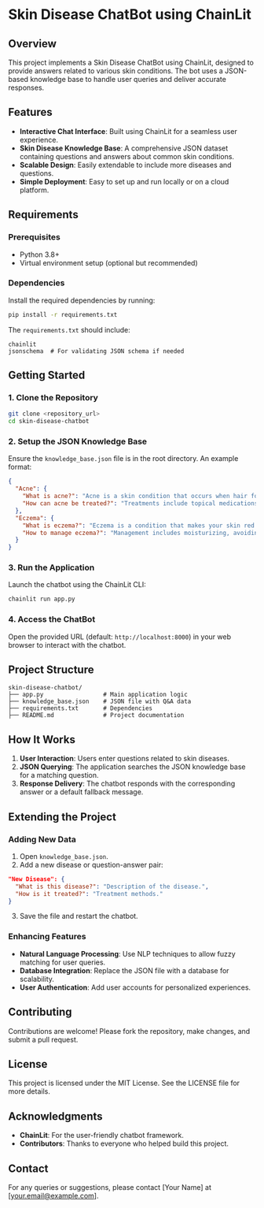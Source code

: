 # Skin Disease ChatBot using ChainLit

## Overview
This project implements a Skin Disease ChatBot using ChainLit, designed to provide answers related to various skin conditions. The bot uses a JSON-based knowledge base to handle user queries and deliver accurate responses.

## Features
- **Interactive Chat Interface**: Built using ChainLit for a seamless user experience.
- **Skin Disease Knowledge Base**: A comprehensive JSON dataset containing questions and answers about common skin conditions.
- **Scalable Design**: Easily extendable to include more diseases and questions.
- **Simple Deployment**: Easy to set up and run locally or on a cloud platform.

## Requirements
### Prerequisites
- Python 3.8+
- Virtual environment setup (optional but recommended)

### Dependencies
Install the required dependencies by running:
```bash
pip install -r requirements.txt
```
The `requirements.txt` should include:
```text
chainlit
jsonschema  # For validating JSON schema if needed
```

## Getting Started
### 1. Clone the Repository
```bash
git clone <repository_url>
cd skin-disease-chatbot
```

### 2. Setup the JSON Knowledge Base
Ensure the `knowledge_base.json` file is in the root directory. An example format:
```json
{
  "Acne": {
    "What is acne?": "Acne is a skin condition that occurs when hair follicles are clogged with oil and dead skin cells.",
    "How can acne be treated?": "Treatments include topical medications, oral drugs, and lifestyle changes."
  },
  "Eczema": {
    "What is eczema?": "Eczema is a condition that makes your skin red and itchy.",
    "How to manage eczema?": "Management includes moisturizing, avoiding triggers, and using prescribed treatments."
  }
}
```

### 3. Run the Application
Launch the chatbot using the ChainLit CLI:
```bash
chainlit run app.py
```

### 4. Access the ChatBot
Open the provided URL (default: `http://localhost:8000`) in your web browser to interact with the chatbot.

## Project Structure
```
skin-disease-chatbot/
├── app.py                 # Main application logic
├── knowledge_base.json    # JSON file with Q&A data
├── requirements.txt       # Dependencies
├── README.md              # Project documentation
```

## How It Works
1. **User Interaction**: Users enter questions related to skin diseases.
2. **JSON Querying**: The application searches the JSON knowledge base for a matching question.
3. **Response Delivery**: The chatbot responds with the corresponding answer or a default fallback message.

## Extending the Project
### Adding New Data
1. Open `knowledge_base.json`.
2. Add a new disease or question-answer pair:
```json
"New Disease": {
  "What is this disease?": "Description of the disease.",
  "How is it treated?": "Treatment methods."
}
```
3. Save the file and restart the chatbot.

### Enhancing Features
- **Natural Language Processing**: Use NLP techniques to allow fuzzy matching for user queries.
- **Database Integration**: Replace the JSON file with a database for scalability.
- **User Authentication**: Add user accounts for personalized experiences.

## Contributing
Contributions are welcome! Please fork the repository, make changes, and submit a pull request.

## License
This project is licensed under the MIT License. See the LICENSE file for more details.

## Acknowledgments
- **ChainLit**: For the user-friendly chatbot framework.
- **Contributors**: Thanks to everyone who helped build this project.

## Contact
For any queries or suggestions, please contact [Your Name] at [your.email@example.com].
